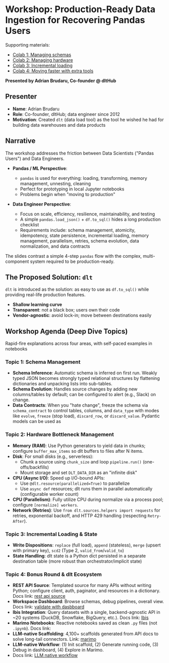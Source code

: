 # Workshop: Production-Ready Data Ingestion for Recovering Pandas Users


Supporting materials:
- [Colab 1: Managing schemas](https://colab.research.google.com/drive/1OpNx-oOIDk-cD5SQa8ipEni1bEnB2hpi?usp=sharing) 
- [Colab 2: Managing hardware](https://colab.research.google.com/drive/1vt4blX1_icTNrtVmvZy8wPdUYmwmuUXD?usp=sharing) 
- [Colab 3: Incremental loading](https://colab.research.google.com/drive/1c3GApTKWnlh-h5cwrJ7XPvTWOuEVlwZD?usp=sharing) 
- [Colab 4: Moving faster with extra tools](https://colab.research.google.com/drive/1PbDDtd5rdZrNmcyuPbG6k71A2s2AcpDB?usp=sharing) 



**Presented by Adrian Brudaru, Co-founder @ dltHub**

## Presenter
- **Name**: Adrian Brudaru
- **Role**: Co-founder, dltHub; data engineer since 2012
- **Motivation**: Created `dlt` (data load tool) as the tool he wished he had for building data warehouses and data products

## Narrative
The workshop addresses the friction between Data Scientists ("Pandas Users") and Data Engineers.

- **Pandas / ML Perspective**:
  - `pandas` is used for everything: loading, transforming, memory management, unnesting, cleaning
  - Perfect for prototyping in local Jupyter notebooks
  - Problems begin when "moving to production"

- **Data Engineer Perspective**:
  - Focus on scale, efficiency, resilience, maintainability, and testing
  - A simple `pandas.load_json()` + `df.to_sql()` hides a long production checklist
  - Requirements include: schema management, atomicity, idempotency, state persistence, incremental loading, memory management, parallelism, retries, schema evolution, data normalization, and data contracts

The slides contrast a simple 4-step `pandas` flow with the complex, multi-component system required to be production-ready.

## The Proposed Solution: `dlt`
`dlt` is introduced as the solution: as easy to use as `df.to_sql()` while providing real-life production features.

- **Shallow learning curve**
- **Transparent**: not a black box; users own their code
- **Vendor-agnostic**: avoid lock-in; move between destinations easily

## Workshop Agenda (Deep Dive Topics)

Rapid-fire explanations across four areas, with self-paced examples in notebooks

### Topic 1: Schema Management

- **Schema Inference**: Automatic schema is inferred on first run. Weakly typed JSON becomes strongly typed relational structures by flattening dictionaries and unpacking lists into sub-tables. 
- **Schema Evolution**: Handles source changes by adding new columns/tables by default; can be configured to alert (e.g., Slack) on change. 
- **Data Contracts**: When you "hate change", freeze the schema via `schema_contract` to control tables, columns, and `data_type` with modes like `evolve`, `freeze` (stop load), `discard_row`, or `discard_value`. Pydantic models can be used as 

### Topic 2: Hardware Bottleneck Management


- **Memory (RAM)**: Use Python generators to yield data in chunks; configure `buffer_max_items` so dlt buffers to files after N items.
- **Disk**: For small disks (e.g., serverless):
  - Chunk a source using `chunk_size` and loop `pipeline.run()` (one-offs/backfills)
  - Mount storage and set `DLT_DATA_DIR` as an "infinite disk"
- **CPU (Async I/O)**: Speed up I/O-bound APIs:
  - Use `@dlt.resource(parallelized=True)` to parallelize
  - Use `async def` resources; dlt runs them in parallel automatically (configurable worker count)
- **CPU (Parallelism)**: Fully utilize CPU during normalize via a process pool; configure `[normalize] workers`.
- **Network (Retries)**: Use `from dlt.sources.helpers import requests` for retries, exponential backoff, and HTTP 429 handling (respecting `Retry-After`).

### Topic 3: Incremental Loading & State

- **Write Dispositions**: `replace` (full load), `append` (stateless), `merge` (upsert with primary key), `scd2` (Type 2, `valid_from`/`valid_to`)
- **State Handling**: dlt state is a Python dict persisted in a separate destination table (more robust than orchestrator/implicit state)


### Topic 4: Bonus Round & dlt Ecosystem

- **REST API Source**: Templated source for many APIs without writing Python; configure client, auth, paginator, and resources in a dictionary.
    Docs link: [rest api source](https://dlthub.com/docs/dlt-ecosystem/verified-sources/rest_api/basic)
- **Workspace Dashboard**: Browse schemas, debug pipelines, overall view.
    Docs link: [validate with dasbboard](https://dlthub.com/docs/dlt-ecosystem/llm-tooling/llm-native-workflow#validate-with-pipeline-dashboard)
- **Ibis Integration**: Query datasets with a single, backend-agnostic API in ~20 systems (DuckDB, Snowflake, BigQuery, etc.).
    Docs link: [Ibis](https://dlthub.com/docs/general-usage/dataset-access/ibis-backend)
- **Marimo Notebooks**: Reactive notebooks saved as clean `.py` files (not `.ipynb`).
    Docs link:
- **LLM-native Scaffolding**: 4,100+ scaffolds generated from API docs to solve long-tail connectors.
    Link: [marimo](https://dlthub.com/docs/general-usage/dataset-access/marimo)
- **LLM-native Workflow**: (1) Init scaffold, (2) Generate running code, (3) Debug in dashboard, (4) Explore in Marimo.
 - Docs link: [LLM native workflow](https://dlthub.com/docs/dlt-ecosystem/llm-tooling/llm-native-workflow) 



